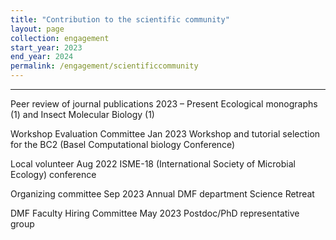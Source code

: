 ```yaml
---
title: "Contribution to the scientific community"
layout: page
collection: engagement
start_year: 2023
end_year: 2024
permalink: /engagement/scientificcommunity
---
```



---

Peer review of journal publications
2023 – Present
Ecological monographs (1) and Insect Molecular Biology (1)

Workshop Evaluation Committee
Jan 2023
Workshop and tutorial selection for the BC2 (Basel Computational biology Conference)

Local volunteer
Aug 2022
ISME-18 (International Society of Microbial Ecology) conference

Organizing committee
Sep 2023
Annual DMF department Science Retreat

DMF Faculty Hiring Committee
May 2023
Postdoc/PhD representative group